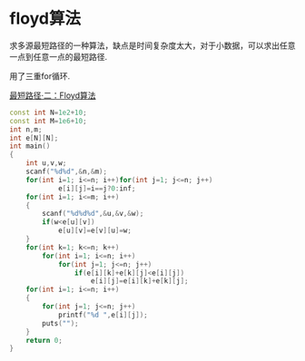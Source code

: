 # floyd算法

求多源最短路径的一种算法，缺点是时间复杂度太大，对于小数据，可以求出任意一点到任意一点的最短路径.

用了三重for循环.

[最短路径·二：Floyd算法](https://hihocoder.com/problemset/problem/1089)

```cpp
const int N=1e2+10;
const int M=1e6+10;
int n,m;
int e[N][N];
int main()
{
    int u,v,w;
    scanf("%d%d",&n,&m);
    for(int i=1; i<=n; i++)for(int j=1; j<=n; j++)
            e[i][j]=i==j?0:inf;
    for(int i=1; i<=m; i++)
    {
        scanf("%d%d%d",&u,&v,&w);
        if(w<e[u][v])
            e[u][v]=e[v][u]=w;
    }
    for(int k=1; k<=n; k++)
        for(int i=1; i<=n; i++)
            for(int j=1; j<=n; j++)
                if(e[i][k]+e[k][j]<e[i][j])
                    e[i][j]=e[i][k]+e[k][j];
    for(int i=1; i<=n; i++)
    {
        for(int j=1; j<=n; j++)
            printf("%d ",e[i][j]);
        puts("");
    }
    return 0;
}
```

